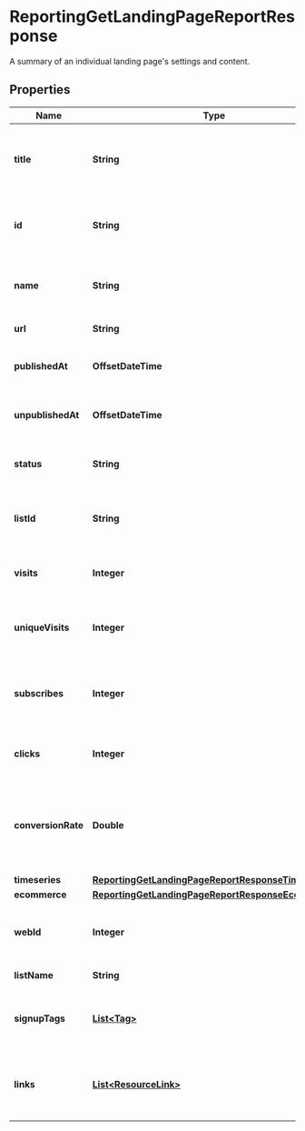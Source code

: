 

# ReportingGetLandingPageReportResponse

A summary of an individual landing page's settings and content.

## Properties

| Name | Type | Description | Notes |
|------------ | ------------- | ------------- | -------------|
|**title** | **String** | The name of the landing page the user&#39;s customers will see. |  [optional] [readonly] |
|**id** | **String** | A string that uniquely identifies this landing page. |  [optional] [readonly] |
|**name** | **String** | The name of this landing page the user will see. |  [optional] [readonly] |
|**url** | **String** | The landing page url. |  [optional] [readonly] |
|**publishedAt** | **OffsetDateTime** | The time this landing page was published. |  [optional] [readonly] |
|**unpublishedAt** | **OffsetDateTime** | The time this landing page was unpublished. |  [optional] [readonly] |
|**status** | **String** | The status of the landing page. |  [optional] [readonly] |
|**listId** | **String** | The list id connected to this landing page. |  [optional] [readonly] |
|**visits** | **Integer** | The number of visits to this landing pages. |  [optional] [readonly] |
|**uniqueVisits** | **Integer** | The number of unique visits to this landing pages. |  [optional] [readonly] |
|**subscribes** | **Integer** | The number of subscribes to this landing pages. |  [optional] [readonly] |
|**clicks** | **Integer** | The number of clicks to this landing pages. |  [optional] [readonly] |
|**conversionRate** | **Double** | The percentage of people who visited your landing page and were added to your list. |  [optional] [readonly] |
|**timeseries** | [**ReportingGetLandingPageReportResponseTimeseries**](ReportingGetLandingPageReportResponseTimeseries.md) |  |  [optional] |
|**ecommerce** | [**ReportingGetLandingPageReportResponseEcommerce**](ReportingGetLandingPageReportResponseEcommerce.md) |  |  [optional] |
|**webId** | **Integer** | The ID used in the Mailchimp web application. |  [optional] [readonly] |
|**listName** | **String** | List Name |  [optional] [readonly] |
|**signupTags** | [**List&lt;Tag&gt;**](Tag.md) | A list of tags associated to the landing page. |  [optional] [readonly] |
|**links** | [**List&lt;ResourceLink&gt;**](ResourceLink.md) | A list of link types and descriptions for the API schema documents. |  [optional] [readonly] |



